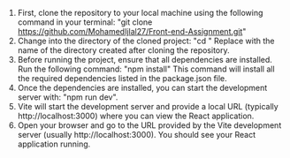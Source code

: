 1. First, clone the repository to your local machine using the following command in your terminal: "git clone https://github.com/MohamedIjlal27/Front-end-Assignment.git"
2. Change into the directory of the cloned project: "cd <project-directory>" Replace <project-directory> with the name of the directory created after cloning the repository.
3. Before running the project, ensure that all dependencies are installed. Run the following command: "npm install" This command will install all the required dependencies listed in the
   package.json file.
4. Once the dependencies are installed, you can start the development server with: "npm run dev".
5. Vite will start the development server and provide a local URL (typically http://localhost:3000) where you can view the React application.
6. Open your browser and go to the URL provided by the Vite development server (usually http://localhost:3000). You should see your React application running.
